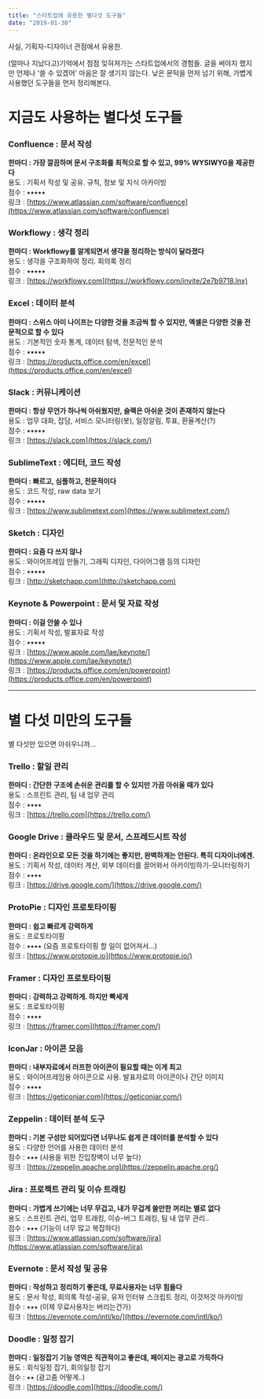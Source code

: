 ```yaml
---
title: "스타트업에 유용한 별다섯 도구들"
date: "2019-01-30"
---
```


사실, 기획자-디자이너 관점에서 유용한.

(얼마나 지났다고)기억에서 점점 잊혀져가는 스타트업에서의 경험들. 글을 써야지 했지만 언제나 '쓸 수 있겠어' 마음은 잘 생기지 않는다. 낮은 문턱을 먼저 넘기 위해, 가볍게 사용했던 도구들을 먼저 정리해본다.

# 지금도 사용하는 별다섯 도구들

### **Confluence : 문서 작성**

**한마디 : 가장 깔끔하며 문서 구조화를 최적으로 할 수 있고, 99% WYSIWYG을 제공한다**  
용도 : 기획서 작성 및 공유. 규칙, 정보 및 지식 아카이빙  
점수 : ⭑⭑⭑⭑⭑  
링크 : [https://www.atlassian.com/software/confluence](https://www.atlassian.com/software/confluence)   

### **Workflowy : 생각 정리**

**한마디 : Workflowy를 알게되면서 생각을 정리하는 방식이 달라졌다**  
용도 : 생각을 구조화하여 정리. 회의록 정리   
점수 : ⭑⭑⭑⭑⭑  
링크 : [https://workflowy.com](https://workflowy.com/invite/2e7b9718.lnx)   

### **Excel : 데이터 분석**

**한마디 : 스위스 아미 나이프는 다양한 것을 조금씩 할 수 있지만, 엑셀은 다양한 것을 전문적으로 할 수 있다**  
용도 : 기본적인 숫자 통계, 데이터 탐색, 전문적인 분석  
점수 : ⭑⭑⭑⭑⭑  
링크 : [https://products.office.com/en/excel](https://products.office.com/en/excel)  

### **Slack : 커뮤니케이션**

**한마디 : 항상 무언가 하나씩 아쉬웠지만, 슬랙은 아쉬운 것이 존재하지 않는다**  
용도 : 업무 대화, 잡담, 서비스 모니터링(봇), 일정알림, 투표, 환율계산(?)  
점수 : ⭑⭑⭑⭑⭑  
링크 : [https://slack.com](https://slack.com/)   

### **SublimeText : 에디터, 코드 작성**

**한마디 : 빠르고, 심플하고, 전문적이다**  
용도 : 코드 작성, raw data 보기  
점수 : ⭑⭑⭑⭑⭑  
링크 : [https://www.sublimetext.com](https://www.sublimetext.com/)   

### **Sketch : 디자인**

**한마디 : 요즘 다 쓰지 않나**  
용도 : 와이어프레임 만들기, 그래픽 디자인, 다이어그램 등의 디자인  
점수 : ⭑⭑⭑⭑⭑  
링크 : [http://sketchapp.com](http://sketchapp.com) 

### **Keynote & Powerpoint : 문서 및 자료 작성**

**한마디 : 이걸 안쓸 수 있나**  
용도 : 기획서 작성, 발표자료 작성  
점수 : ⭑⭑⭑⭑⭑  
링크 : [https://www.apple.com/lae/keynote/](https://www.apple.com/lae/keynote/)  
링크 : [https://products.office.com/en/powerpoint](https://products.office.com/en/powerpoint)   

* * *

# 별 다섯 미만의 도구들

별 다섯만 있으면 아쉬우니까...

### **Trello : 할일 관리**

**한마디 : 간단한 구조에 손쉬운 관리를 할 수 있지만 가끔 아쉬울 때가 있다**  
용도 : 스프린트 관리, 팀 내 업무 관리  
점수 : ⭑⭑⭑⭑   
링크 : [https://trello.com](https://trello.com/)   

### **Google Drive : 클라우드 및 문서, 스프레드시트 작성**

**한마디 : 온라인으로 모든 것을 하기에는 좋지만, 완벽하게는 안된다. 특히 디자이너에겐.**  
용도 : 기획서 작성, 데이터 계산, 외부 데이터를 끌어와서 아카이빙하기-모니터링하기  
점수 : ⭑⭑⭑⭑  
링크 : [https://drive.google.com/](https://drive.google.com/)   

### **ProtoPie : 디자인 프로토타이핑** 

**한마디 : 쉽고 빠르게 강력하게**  
용도 : 프로토타이핑  
점수 : ⭑⭑⭑⭑ (요즘 프로토타이핑 할 일이 없어져서...)  
링크 : [https://www.protopie.io](https://www.protopie.io/)   

### **Framer : 디자인 프로토타이핑**

**한마디 : 강력하고 강력하게. 하지만 빡세게**  
용도 : 프로토타이핑  
점수 : ⭑⭑⭑⭑  
링크 : [https://framer.com](https://framer.com/)   

### **IconJar : 아이콘 모음**

**한마디 : 내부자료에서 러프한 아이콘이 필요할 때는 이게 최고**  
용도 : 와이어프레임용 아이콘으로 사용. 발표자료의 아이콘이나 간단 이미지  
점수 : ⭑⭑⭑⭑  
링크 : [https://geticonjar.com](https://geticonjar.com/)   

### **Zeppelin : 데이터 분석 도구**

**한마디 : 기본 구성만 되어있다면 너무나도 쉽게 큰 데이터를 분석할 수 있다**  
용도 : 다양한 언어를 사용한 데이터 분석  
점수 : ⭑⭑⭑ (사용을 위한 진입장벽이 너무 높다)  
링크 : [https://zeppelin.apache.org](https://zeppelin.apache.org/)   

### **Jira : 프로젝트 관리 및 이슈 트래킹**

**한마디 : 가볍게 쓰기에는 너무 무겁고, 내가 무겁게 쓸만한 꺼리는 별로 없다**  
용도 : 스프린트 관리, 업무 트래킹, 이슈-버그 트래킹, 팀 내 업무 관리..  
점수 : ⭑⭑⭑ (기능이 너무 많고 복잡하다)  
링크 : [https://www.atlassian.com/software/jira](https://www.atlassian.com/software/jira)   

### **Evernote : 문서 작성 및 공유**  

**한마디 : 작성하고 정리하기 좋은데, 무료사용자는 너무 힘들다**  
용도 : 문서 작성, 회의록 작성-공유, 유저 인터뷰 스크립트 정리, 이것저것 아카이빙  
점수 : ⭑⭑⭑ (이제 무료사용자는 버리는건가)  
링크 : [https://evernote.com/intl/ko/](https://evernote.com/intl/ko/)   

### **Doodle : 일정 잡기**  

**한마디 : 일정잡기 기능 영역은 직관적이고 좋은데, 페이지는 광고로 가득하다**  
용도 : 회식일정 잡기, 회의일정 잡기  
점수 : ⭑⭑ (광고좀 어떻게..)  
링크 : [https://doodle.com](https://doodle.com/)
